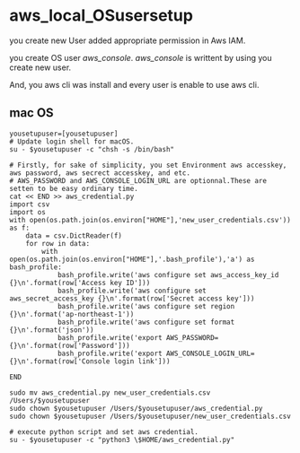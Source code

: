 # aws_local_OSusersetup
you create new User added appropriate permission in Aws IAM.

you create OS user *aws_console*. *aws_console* is writtent by using you create new user.

And, you aws cli was install and every user is enable to use aws cli.
## mac OS
```
yousetupuser=[yousetupuser]
# Update login shell for macOS.
su - $yousetupuser -c "chsh -s /bin/bash"

# Firstly, for sake of simplicity, you set Environment aws accesskey, aws password, aws secrect accesskey, and etc.
# AWS_PASSWORD and AWS_CONSOLE_LOGIN_URL are optionnal.These are setten to be easy ordinary time.
cat << END >> aws_credential.py
import csv
import os
with open(os.path.join(os.environ["HOME"],'new_user_credentials.csv')) as f:
    data = csv.DictReader(f)
    for row in data:
        with open(os.path.join(os.environ["HOME"],'.bash_profile'),'a') as bash_profile:
            bash_profile.write('aws configure set aws_access_key_id {}\n'.format(row['Access key ID']))
            bash_profile.write('aws configure set aws_secret_access_key {}\n'.format(row['Secret access key']))     
            bash_profile.write('aws configure set region {}\n'.format('ap-northeast-1'))
            bash_profile.write('aws configure set format {}\n'.format('json'))
            bash_profile.write('export AWS_PASSWORD={}\n'.format(row['Password']))
            bash_profile.write('export AWS_CONSOLE_LOGIN_URL={}\n'.format(row['Console login link']))

END

sudo mv aws_credential.py new_user_credentials.csv /Users/$yousetupuser
sudo chown $yousetupuser /Users/$yousetupuser/aws_credential.py
sudo chown $yousetupuser /Users/$yousetupuser/new_user_credentials.csv

# execute python script and set aws credential.
su - $yousetupuser -c "python3 \$HOME/aws_credential.py"
```
